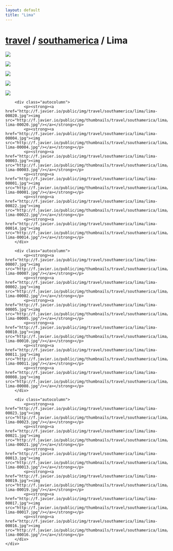 ```yaml
---
layout: default
title: "Lima"
---
```


<h1 class="page" style="padding-left:0%;"><a href="/travel.html">travel</a> / <a href="/travel/southamerica.html">southamerica</a> / Lima</h1>
<div class="page">
    <div class="autowide">
        <div class="autocolumn">
            <p><strong><a href="http://f.javier.io/public/img/travel/southamerica/lima/lima-00006.jpg"><img src="http://f.javier.io/public/img/thumbnails/travel/southamerica/lima/thumbnail-lima-00006.jpg"/></a></strong></p>
            <p><strong><a href="http://f.javier.io/public/img/travel/southamerica/lima/lima-00018.jpg"><img src="http://f.javier.io/public/img/thumbnails/travel/southamerica/lima/thumbnail-lima-00018.jpg"/></a></strong></p>
            <p><strong><a href="http://f.javier.io/public/img/travel/southamerica/lima/lima-00009.jpg"><img src="http://f.javier.io/public/img/thumbnails/travel/southamerica/lima/thumbnail-lima-00009.jpg"/></a></strong></p>
            <p><strong><a href="http://f.javier.io/public/img/travel/southamerica/lima/lima-00015.jpg"><img src="http://f.javier.io/public/img/thumbnails/travel/southamerica/lima/thumbnail-lima-00015.jpg"/></a></strong></p>
            <p><strong><a href="http://f.javier.io/public/img/travel/southamerica/lima/lima-00012.jpg"><img src="http://f.javier.io/public/img/thumbnails/travel/southamerica/lima/thumbnail-lima-00012.jpg"/></a></strong></p>
        </div>

        <div class="autocolumn">
            <p><strong><a href="http://f.javier.io/public/img/travel/southamerica/lima/lima-00020.jpg"><img src="http://f.javier.io/public/img/thumbnails/travel/southamerica/lima/thumbnail-lima-00020.jpg"/></a></strong></p>
            <p><strong><a href="http://f.javier.io/public/img/travel/southamerica/lima/lima-00004.jpg"><img src="http://f.javier.io/public/img/thumbnails/travel/southamerica/lima/thumbnail-lima-00004.jpg"/></a></strong></p>
            <p><strong><a href="http://f.javier.io/public/img/travel/southamerica/lima/lima-00003.jpg"><img src="http://f.javier.io/public/img/thumbnails/travel/southamerica/lima/thumbnail-lima-00003.jpg"/></a></strong></p>
            <p><strong><a href="http://f.javier.io/public/img/travel/southamerica/lima/lima-00001.jpg"><img src="http://f.javier.io/public/img/thumbnails/travel/southamerica/lima/thumbnail-lima-00001.jpg"/></a></strong></p>
            <p><strong><a href="http://f.javier.io/public/img/travel/southamerica/lima/lima-00022.jpg"><img src="http://f.javier.io/public/img/thumbnails/travel/southamerica/lima/thumbnail-lima-00022.jpg"/></a></strong></p>
            <p><strong><a href="http://f.javier.io/public/img/travel/southamerica/lima/lima-00014.jpg"><img src="http://f.javier.io/public/img/thumbnails/travel/southamerica/lima/thumbnail-lima-00014.jpg"/></a></strong></p>
        </div>

        <div class="autocolumn">
            <p><strong><a href="http://f.javier.io/public/img/travel/southamerica/lima/lima-00007.jpg"><img src="http://f.javier.io/public/img/thumbnails/travel/southamerica/lima/thumbnail-lima-00007.jpg"/></a></strong></p>
            <p><strong><a href="http://f.javier.io/public/img/travel/southamerica/lima/lima-00002.jpg"><img src="http://f.javier.io/public/img/thumbnails/travel/southamerica/lima/thumbnail-lima-00002.jpg"/></a></strong></p>
            <p><strong><a href="http://f.javier.io/public/img/travel/southamerica/lima/lima-00005.jpg"><img src="http://f.javier.io/public/img/thumbnails/travel/southamerica/lima/thumbnail-lima-00005.jpg"/></a></strong></p>
            <p><strong><a href="http://f.javier.io/public/img/travel/southamerica/lima/lima-00010.jpg"><img src="http://f.javier.io/public/img/thumbnails/travel/southamerica/lima/thumbnail-lima-00010.jpg"/></a></strong></p>
            <p><strong><a href="http://f.javier.io/public/img/travel/southamerica/lima/lima-00011.jpg"><img src="http://f.javier.io/public/img/thumbnails/travel/southamerica/lima/thumbnail-lima-00011.jpg"/></a></strong></p>
            <p><strong><a href="http://f.javier.io/public/img/travel/southamerica/lima/lima-00008.jpg"><img src="http://f.javier.io/public/img/thumbnails/travel/southamerica/lima/thumbnail-lima-00008.jpg"/></a></strong></p>
        </div>

        <div class="autocolumn">
            <p><strong><a href="http://f.javier.io/public/img/travel/southamerica/lima/lima-00023.jpg"><img src="http://f.javier.io/public/img/thumbnails/travel/southamerica/lima/thumbnail-lima-00023.jpg"/></a></strong></p>
            <p><strong><a href="http://f.javier.io/public/img/travel/southamerica/lima/lima-00021.jpg"><img src="http://f.javier.io/public/img/thumbnails/travel/southamerica/lima/thumbnail-lima-00021.jpg"/></a></strong></p>
            <p><strong><a href="http://f.javier.io/public/img/travel/southamerica/lima/lima-00013.jpg"><img src="http://f.javier.io/public/img/thumbnails/travel/southamerica/lima/thumbnail-lima-00013.jpg"/></a></strong></p>
            <p><strong><a href="http://f.javier.io/public/img/travel/southamerica/lima/lima-00019.jpg"><img src="http://f.javier.io/public/img/thumbnails/travel/southamerica/lima/thumbnail-lima-00019.jpg"/></a></strong></p>
            <p><strong><a href="http://f.javier.io/public/img/travel/southamerica/lima/lima-00017.jpg"><img src="http://f.javier.io/public/img/thumbnails/travel/southamerica/lima/thumbnail-lima-00017.jpg"/></a></strong></p>
            <p><strong><a href="http://f.javier.io/public/img/travel/southamerica/lima/lima-00016.jpg"><img src="http://f.javier.io/public/img/thumbnails/travel/southamerica/lima/thumbnail-lima-00016.jpg"/></a></strong></p>
        </div>
    </div>
</div>
